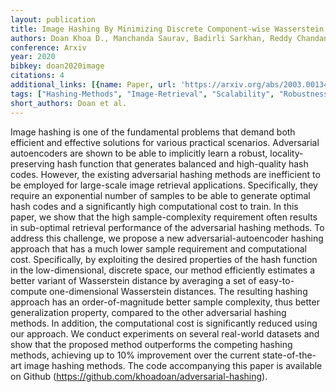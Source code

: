 ```yaml
---
layout: publication
title: Image Hashing By Minimizing Discrete Component-wise Wasserstein Distance
authors: Doan Khoa D., Manchanda Saurav, Badirli Sarkhan, Reddy Chandan K.
conference: Arxiv
year: 2020
bibkey: doan2020image
citations: 4
additional_links: [{name: Paper, url: 'https://arxiv.org/abs/2003.00134'}]
tags: ["Hashing-Methods", "Image-Retrieval", "Scalability", "Robustness", "Datasets", "Evaluation"]
short_authors: Doan et al.
---
```

Image hashing is one of the fundamental problems that demand both efficient
and effective solutions for various practical scenarios. Adversarial
autoencoders are shown to be able to implicitly learn a robust,
locality-preserving hash function that generates balanced and high-quality hash
codes. However, the existing adversarial hashing methods are inefficient to be
employed for large-scale image retrieval applications. Specifically, they
require an exponential number of samples to be able to generate optimal hash
codes and a significantly high computational cost to train. In this paper, we
show that the high sample-complexity requirement often results in sub-optimal
retrieval performance of the adversarial hashing methods. To address this
challenge, we propose a new adversarial-autoencoder hashing approach that has a
much lower sample requirement and computational cost. Specifically, by
exploiting the desired properties of the hash function in the low-dimensional,
discrete space, our method efficiently estimates a better variant of
Wasserstein distance by averaging a set of easy-to-compute one-dimensional
Wasserstein distances. The resulting hashing approach has an order-of-magnitude
better sample complexity, thus better generalization property, compared to the
other adversarial hashing methods. In addition, the computational cost is
significantly reduced using our approach. We conduct experiments on several
real-world datasets and show that the proposed method outperforms the competing
hashing methods, achieving up to 10% improvement over the current
state-of-the-art image hashing methods. The code accompanying this paper is
available on Github (https://github.com/khoadoan/adversarial-hashing).